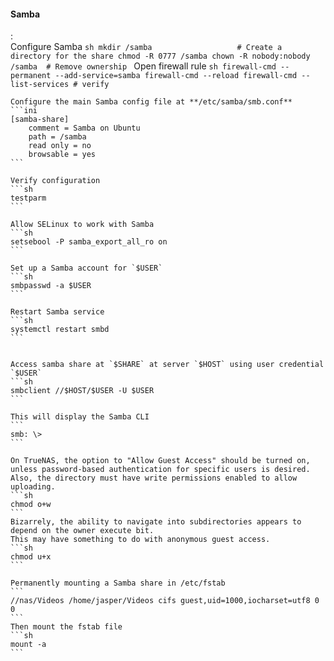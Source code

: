 #### Samba
:   
    Configure Samba 
    ```sh
    mkdir /samba                   # Create a directory for the share
    chmod -R 0777 /samba
    chown -R nobody:nobody /samba  # Remove ownership
    ```
    Open firewall rule
    ```sh
    firewall-cmd --permanent --add-service=samba
    firewall-cmd --reload
    firewall-cmd --list-services # verify
    ```

    Configure the main Samba config file at **/etc/samba/smb.conf**
    ```ini
    [samba-share]
        comment = Samba on Ubuntu
        path = /samba
        read only = no
        browsable = yes
    ```

    Verify configuration
    ```sh
    testparm
    ```

    Allow SELinux to work with Samba
    ```sh
    setsebool -P samba_export_all_ro on
    ```

    Set up a Samba account for `$USER`
    ```sh
    smbpasswd -a $USER
    ```

    Restart Samba service
    ```sh
    systemctl restart smbd
    ```


    Access samba share at `$SHARE` at server `$HOST` using user credential `$USER`
    ```sh
    smbclient //$HOST/$USER -U $USER
    ```

    This will display the Samba CLI
    ```
    smb: \>
    ```

    On TrueNAS, the option to "Allow Guest Access" should be turned on, unless password-based authentication for specific users is desired.
    Also, the directory must have write permissions enabled to allow uploading.
    ```sh
    chmod o+w
    ```
    Bizarrely, the ability to navigate into subdirectories appears to depend on the owner execute bit.
    This may have something to do with anonymous guest access.
    ```sh
    chmod u+x
    ```

    Permanently mounting a Samba share in /etc/fstab
    ```
    //nas/Videos /home/jasper/Videos cifs guest,uid=1000,iocharset=utf8 0 0
    ```
    Then mount the fstab file
    ```sh
    mount -a
    ```